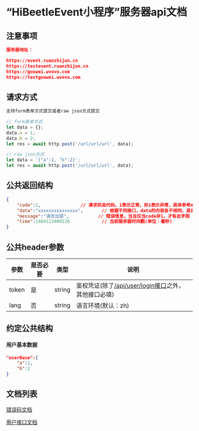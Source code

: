 # “HiBeetleEvent小程序”服务器api文档

## 注意事项
```json
服务器地址：

https://event.ruanzhijun.cn
https://testevent.ruanzhijun.cn
https://gouwei.wvovo.com
https://testgouwei.wvovo.com
```

## 请求方式
```javascript
支持form表单方式提交或者raw json方式提交

// form表单方式
let data = {};
data.a = 1;
data.b = 2;
let res = await http.post('/url/url/url', data);

// raw json方式
let data = '{"a":1, "b":2}';
let res = await http.post('/url/url/url', data);
```

## 公共返回结构
```json
{	
	"code":1,				// 请求状态代码，1表示正常，非1表示异常，具体参考message
	"data":"xxxxxxxxxxxxxxx",		// 根据不同接口，data的内容各不相同，具体参考各接口的文档
	"message":"请求出错",			// 错误信息，当且仅当code非1，才有此字段
	"time":1484113400126			// 当前服务器时间戳(单位：毫秒)
}
```

## 公共header参数
参数			|是否必要		|类型			|说明
--				|--				|--				|--
token			|是				|string			|鉴权凭证(除了[/api/user/login接口](https://github.com/share-group/event/blob/master/%E6%8E%A5%E5%8F%A3%E6%96%87%E6%A1%A3/Y-%E7%94%A8%E6%88%B7%E6%A8%A1%E5%9D%97.MD#登录接口--post---apiuserlogin-免鉴权)之外，其他接口必填)
lang			|否				|string			|语言环境(默认：zh)

## 约定公共结构

#### 用户基本数据
```json
"userBase":{
    "a":1,
    "b":2
}
```

## 文档列表
[错误码文档](https://github.com/share-group/event/blob/master/%E6%8E%A5%E5%8F%A3%E6%96%87%E6%A1%A3/2-%E9%94%99%E8%AF%AF%E7%A0%81%E6%96%87%E6%A1%A3.MD)

[用户接口文档](https://github.com/share-group/event/blob/master/%E6%8E%A5%E5%8F%A3%E6%96%87%E6%A1%A3/Y-%E7%94%A8%E6%88%B7%E6%A8%A1%E5%9D%97.MD)
